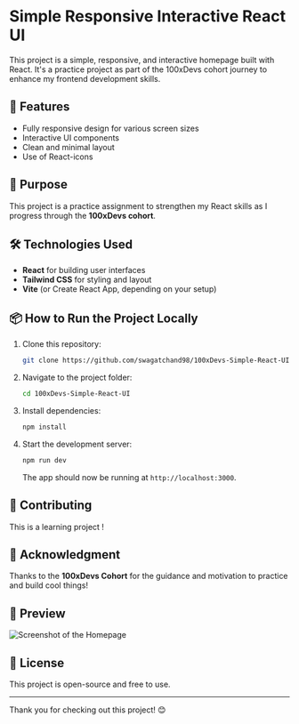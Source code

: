# Simple Responsive Interactive React UI

This project is a simple, responsive, and interactive homepage built with React. It's a practice project as part of the 100xDevs cohort journey to enhance my frontend development skills.

## 🚀 Features
- Fully responsive design for various screen sizes  
- Interactive UI components  
- Clean and minimal layout  
- Use of React-icons  

## 🎯 Purpose
This project is a practice assignment to strengthen my React skills as I progress through the **100xDevs cohort**.

## 🛠️ Technologies Used
- **React** for building user interfaces  
- **Tailwind CSS** for styling and layout  
- **Vite** (or Create React App, depending on your setup)  

## 📦 How to Run the Project Locally
1. Clone this repository:
   ```bash
   git clone https://github.com/swagatchand98/100xDevs-Simple-React-UI.git
   ```
2. Navigate to the project folder:
   ```bash
   cd 100xDevs-Simple-React-UI
   ```
3. Install dependencies:
   ```bash
   npm install
   ```
4. Start the development server:
   ```bash
   npm run dev
   ```
   The app should now be running at `http://localhost:3000`.

## 🤝 Contributing
This is a learning project !

## 🌟 Acknowledgment
Thanks to the **100xDevs Cohort** for the guidance and motivation to practice and build cool things!

## 📸 Preview
![Screenshot of the Homepage](![image](https://github.com/user-attachments/assets/f96b89d6-c42b-47d4-b809-f290f575af00))

## 📝 License
This project is open-source and free to use.

---

Thank you for checking out this project! 😊
